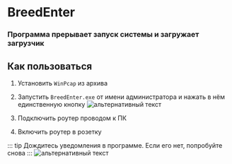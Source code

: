 # BreedEnter <YezBadge type="keenetic" text="" url="/assets/files/BreedEnter.rar" />

### Программа прерывает запуск системы и загружает загрузчик

## Как пользоваться<br/>

1. Установить `WinPcap` из архива<br/>

2. Запустить `BreedEnter.exe` от имени администратора и нажать в нём единственную кнопку
   ![альтернативный текст](/assets/images/wiki/helpful/faq/breed.png)

3. Подключить роутер проводом к ПК

4. Включить роутер в розетку

::: tip Дождитесь уведомления в программе. Если его нет, попробуйте снова
:::
![альтернативный текст](/assets/images/wiki/helpful/faq/breedsuccess.png)

